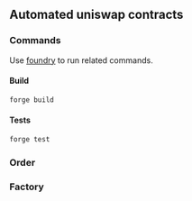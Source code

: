 ## Automated uniswap contracts

### Commands
Use [foundry](https://github.com/foundry-rs/foundry) to run related commands.
#### Build
```sh
forge build
```
#### Tests
```sh
forge test
```

### Order

### Factory